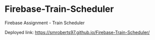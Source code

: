 # Firebase-Train-Scheduler
Firebase Assignment - Train Scheduler

Deployed link: https://smroberts97.github.io/Firebase-Train-Scheduler/
